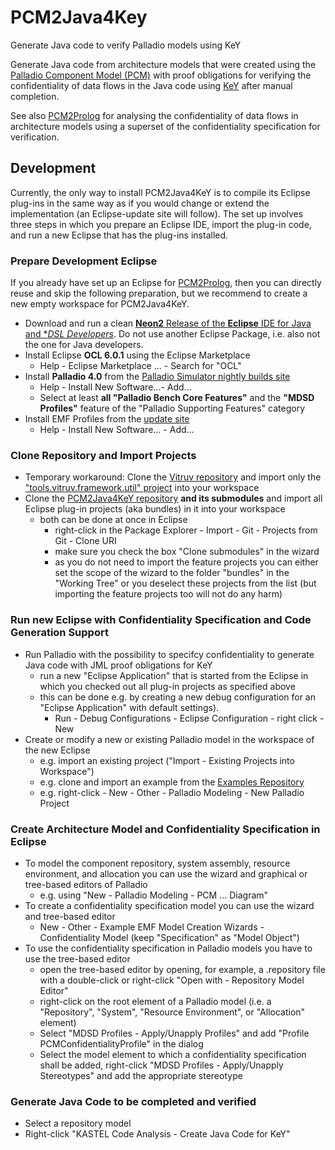 # PCM2Java4Key
Generate Java code to verify Palladio models using KeY

Generate Java code from architecture models that were created using the [Palladio Component Model (PCM)](http://palladio-simulator.com/) with proof obligations for verifying the confidentiality of data flows in the Java code using [KeY](http://www.key-project.org) after manual completion. 

See also [PCM2Prolog](https://github.com/KASTEL-SCBS/PCM2Prolog) for analysing the confidentiality of data flows in architecture models using a superset of the confidentiality specification for verification.

## Development
Currently, the only way to install PCM2Java4KeY is to compile its Eclipse plug-ins in the same way as if you would change or extend the implementation (an Eclipse-update site will follow). The set up involves three steps in which you prepare an Eclipse IDE, import the plug-in code, and run a new Eclipse that has the plug-ins installed.
### Prepare Development Eclipse
If you already have set up an Eclipse for [PCM2Prolog](https://github.com/KASTEL-SCBS/PCM2JProlog), then you can directly reuse and skip the following preparation, but we recommend to create a new empty workspace for PCM2Java4KeY.
* Download and run a clean [**Neon2** Release of the **Eclipse** IDE for Java and **DSL Developers*](https://www.eclipse.org/downloads/packages/eclipse-ide-java-and-dsl-developers/neon2). Do not use another Eclipse Package, i.e. also not the one for Java developers.
* Install Eclipse **OCL 6.0.1** using the Eclipse Marketplace
  * Help - Eclipse Marketplace ... - Search for "OCL"
* Install **Palladio 4.0** from the [Palladio Simulator nightly builds site](https://sdqweb.ipd.kit.edu/eclipse/palladiosimulator/nightly/)
  * Help - Install New Software...- Add...
  * Select at least **all "Palladio Bench Core Features"** and the **"MDSD Profiles"** feature of the "Palladio Supporting Features" category 
* Install EMF Profiles from the [update site](http://www.modelversioning.org/emf-profiles-updatesite/)
  * Help - Install New Software... - Add...

### Clone Repository and Import Projects
* Temporary workaround: Clone the [Vitruv repository](https://github.com/vitruv-tools/Vitruv) and import only the ["tools.vitruv.framework.util" project](https://github.com/vitruv-tools/Vitruv/tree/master/bundles/framework/tools.vitruv.framework.util) into your workspace
* Clone the [PCM2Java4KeY repository](https://github.com/KASTEL-SCBS/PCM2Java4Key) **and its submodules** and import all Eclipse plug-in projects (aka bundles) in it into your workspace
  * both can be done at once in Eclipse
    * right-click in the Package Explorer - Import - Git - Projects from Git - Clone URI
    * make sure you check the box "Clone submodules" in the wizard
    * as you do not need to import the feature projects you can either set the scope of the wizard to the folder "bundles" in the "Working Tree" or you deselect these projects from the list (but importing the feature projects too will not do any harm)

### Run new Eclipse with Confidentiality Specification and Code Generation Support
* Run Palladio with the possibility to specifcy confidentiality to generate Java code with JML proof obligations for KeY
  * run a new "Eclipse Application" that is started from the Eclipse in which you checked out all plug-in projects as specified above
  * this can be done e.g. by creating a new debug configuration for an "Eclipse Application" with default settings).
    * Run - Debug Configurations - Eclipse Configuration - right click - New
* Create or modify a new or existing Palladio model in the workspace of the new Eclipse
  * e.g. import an existing project ("Import - Existing Projects into Workspace")
  * e.g. clone and import an example from the [Examples Repository](https://github.com/KASTEL-SCBS/Examples4SCBS)
  * e.g. right-click - New - Other - Palladio Modeling - New Palladio Project

### Create Architecture Model and Confidentiality Specification in Eclipse
* To model the component repository, system assembly, resource environment, and allocation you can use the wizard and graphical or tree-based editors of Palladio
  * e.g. using "New - Palladio Modeling - PCM ... Diagram"
* To create a confidentiality specification model you can use the wizard and tree-based editor
  * New - Other - Example EMF Model Creation Wizards - Confidentiality Model (keep "Specification" as "Model Object")
* To use the confidentiality specification in Palladio models you have to use the tree-based editor
  * open the tree-based editor by opening, for example, a .repository file with a double-click or right-click "Open with - Repository Model Editor"
  * right-click on the root element of a Palladio model (i.e. a "Repository", "System", "Resource Environment", or "Allocation" element)
  * Select "MDSD Profiles - Apply/Unapply Profiles" and add "Profile PCMConfidentialityProfile" in the dialog
  * Select the model element to which a confidentiality specification shall be added, right-click "MDSD Profiles - Apply/Unapply Stereotypes" and add the appropriate stereotype
  
### Generate Java Code to be completed and verified
* Select a repository model
* Right-click "KASTEL Code Analysis - Create Java Code for KeY"
